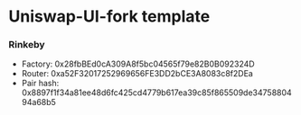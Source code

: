 # Uniswap-UI-fork template

### Rinkeby

- Factory: 0x28fbBEd0cA309A8f5bc04565f79e82B0B092324D
- Router: 0xa52F32017252969656FE3DD2bCE3A8083c8f2DEa
- Pair hash: 0x8897f1f34a81ee48d6fc425cd4779b617ea39c85f865509de3475880494a68b5
